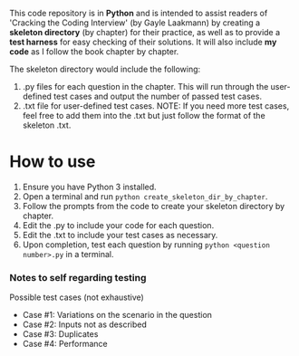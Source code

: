 This code repository is in <b>Python</b> and is intended to assist readers of 'Cracking the Coding Interview' (by Gayle Laakmann) by creating a <b>skeleton directory</b> (by chapter) for their practice, as well as to provide a <b>test harness</b> for easy checking of their solutions. It will also include <b>my code</b> as I follow the book chapter by chapter.

The skeleton directory would include the following:  
1. .py files for each question in the chapter. This will run through the user-defined test cases and output the number of passed test cases.
2. .txt file for user-defined test cases. NOTE: If you need more test cases, feel free to add them into the .txt but just follow the format of the skeleton .txt.

# How to use
1. Ensure you have Python 3 installed.
2. Open a terminal and run `python create_skeleton_dir_by_chapter`.
3. Follow the prompts from the code to create your skeleton directory by chapter.
4. Edit the .py to include your code for each question.
5. Edit the .txt to include your test cases as necessary.
6. Upon completion, test each question by running `python <question number>.py` in a terminal.


### Notes to self regarding testing
Possible test cases (not exhaustive)  
- Case #1: Variations on the scenario in the question
- Case #2: Inputs not as described
- Case #3: Duplicates
- Case #4: Performance
